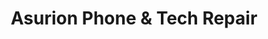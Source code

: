 ---
title: "Asurion Phone & Tech Repair"
url: /mechanicsburg/asurion-phone-und-tech-repair/
shop: Handy
---